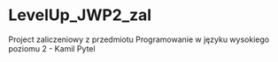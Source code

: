 # LevelUp_JWP2_zal
Project zaliczeniowy z przedmiotu Programowanie w języku wysokiego poziomu 2 - Kamil Pytel
